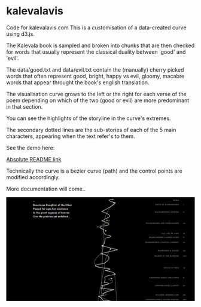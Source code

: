 # kalevalavis
Code for kalevalavis.com
This is a customisation of a data-created curve using d3.js. 

The Kalevala book is sampled and broken into chunks that are then checked for words that usually represent the classical duality between 'good' and 'evil'.

The data/good.txt and data/evil.txt contain the (manually) cherry picked words that often represent good, bright, happy vs evil, gloomy, macabre words that appear throught the book's english translation.

The visualisation curve grows to the left or the right for each verse of the poem depending on which of the two (good or evil) are more predominant in that section.

You can see the highlights of the storyline in the curve's extremes.

The secondary dotted lines are the sub-stories of each of the 5 main characters, appearing when the text refer's to them.

See the demo here:

[Absolute README link](http://fourcoffees.github.io/kalevalavis/)

Technically the curve is a bezier curve (path) and the control points are 
modified accordingly.

More documentation will come..

![alt tag](https://raw.githubusercontent.com/FourCoffees/kalevalavis/master/exampleImge.png)
